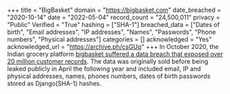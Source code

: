 +++
title = "BigBasket"
domain = "https://bigbasket.com"
date_breached = "2020-10-14"
date = "2022-05-04"
record_count = "24,500,011"
privacy = "Public"
Verified = "True"
hashing = ["SHA-1"]
breached_data = ["Dates of birth", "Email addresses", "IP addresses", "Names", "Passwords", "Phone numbers", "Physical addresses"]
categories = []
acknowledged = "Yes"
acknowledged_url = "https://archive.ph/csGUq"
+++
In October 2020, the Indian grocery platform <a href="https://indianexpress.com/article/business/business-others/bigbasket-data-breach-user-details-leaked-dark-web-cyber-crime-7009578/" target="_blank" rel="noopener">bigbasket suffered a data breach that exposed over 20 million customer records</a>. The data was originally sold before being leaked publicly in April the following year and included email, IP and physical addresses, names, phones numbers, dates of birth passwords stored as Django(SHA-1) hashes.
